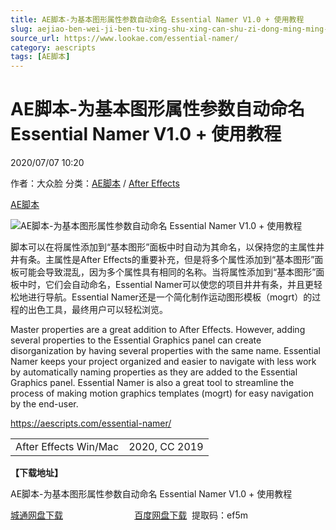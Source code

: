 ```yaml
---
title: AE脚本-为基本图形属性参数自动命名 Essential Namer V1.0 + 使用教程
slug: aejiao-ben-wei-ji-ben-tu-xing-shu-xing-can-shu-zi-dong-ming-ming-essential-namer-v1-0-shi-yong-jiao-cheng
source_url: https://www.lookae.com/essential-namer/
category: aescripts
tags: [AE脚本]
---
```

# AE脚本-为基本图形属性参数自动命名 Essential Namer V1.0 + 使用教程

2020/07/07 10:20

作者：大众脸
分类：[AE脚本](https://www.lookae.com/after-effects/aescripts/) / [After Effects](https://www.lookae.com/after-effects/)

[AE脚本](https://www.lookae.com/tag/ae%e8%84%9a%e6%9c%ac/)

![AE脚本-为基本图形属性参数自动命名 Essential Namer V1.0 + 使用教程](https://www.lookae.com/wp-content/uploads/2020/07/Essential-Namer-.jpg "AE脚本-为基本图形属性参数自动命名 Essential Namer V1.0 + 使用教程-LookAE.com")

脚本可以在将属性添加到“基本图形”面板中时自动为其命名，以保持您的主属性井井有条。主属性是After Effects的重要补充，但是将多个属性添加到“基本图形”面板可能会导致混乱，因为多个属性具有相同的名称。当将属性添加到“基本图形”面板中时，它们会自动命名，Essential Namer可以使您的项目井井有条，并且更轻松地进行导航。Essential Namer还是一个简化制作运动图形模板（mogrt）的过程的出色工具，最终用户可以轻松浏览。

Master properties are a great addition to After Effects. However, adding several properties to the Essential Graphics panel can create disorganization by having several properties with the same name. Essential Namer keeps your project organized and easier to navigate with less work by automatically naming properties as they are added to the Essential Graphics panel. Essential Namer is also a great tool to streamline the process of making motion graphics templates (mogrt) for easy navigation by the end-user.

https://aescripts.com/essential-namer/

|  |  |
| --- | --- |
| After Effects Win/Mac | 2020, CC 2019 |

**【下载地址】**

AE脚本-为基本图形属性参数自动命名 Essential Namer V1.0 + 使用教程

[城通网盘下载](https://089u.com/file/680462-452185706)                             [百度网盘下载](https://pan.baidu.com/s/1Eei2WVP6XTBouKWFXsVIwQ)  提取码：ef5m
